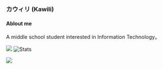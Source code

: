### カウィリ (Kawili)
#### Ablout me
A middle school student interested in Information Technology。

![](http://antzuhl.cn:4000/get/@Kawili.readme)
![Stats](https://github-readme-stats.vercel.app/api?username=Kawili&show_icons=true&count_private=true&icon_color=FB7299&title_color=FB7299)

![](https://visitor-badge.glitch.me/badge?page_id=Kawili.readme)
